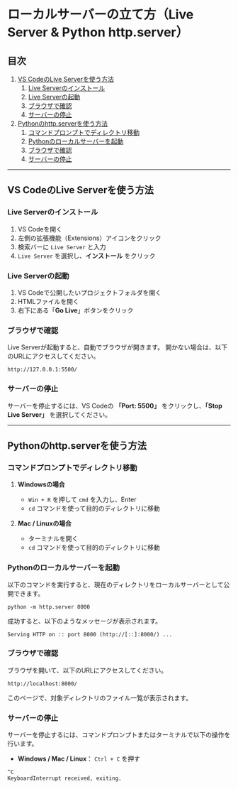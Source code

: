# ローカルサーバーの立て方（Live Server & Python http.server）

## 目次
1. [VS CodeのLive Serverを使う方法](#vs-codeのlive-serverを使う方法)
   1. [Live Serverのインストール](#live-serverのインストール)
   2. [Live Serverの起動](#live-serverの起動)
   3. [ブラウザで確認](#ブラウザで確認)
   4. [サーバーの停止](#サーバーの停止)
2. [Pythonのhttp.serverを使う方法](#pythonのhttpserverを使う方法)
   1. [コマンドプロンプトでディレクトリ移動](#コマンドプロンプトでディレクトリ移動)
   2. [Pythonのローカルサーバーを起動](#pythonのローカルサーバーを起動)
   3. [ブラウザで確認](#ブラウザで確認-1)
   4. [サーバーの停止](#サーバーの停止-1)

---

## VS CodeのLive Serverを使う方法

### **Live Serverのインストール**
1. VS Codeを開く
2. 左側の拡張機能（Extensions）アイコンをクリック
3. 検索バーに `Live Server` と入力
4. `Live Server` を選択し、**インストール** をクリック

### **Live Serverの起動**
1. VS Codeで公開したいプロジェクトフォルダを開く
2. HTMLファイルを開く
3. 右下にある「**Go Live**」ボタンをクリック

### **ブラウザで確認**
Live Serverが起動すると、自動でブラウザが開きます。
開かない場合は、以下のURLにアクセスしてください。

```
http://127.0.0.1:5500/
```

### **サーバーの停止**
サーバーを停止するには、VS Codeの **「Port: 5500」** をクリックし、**「Stop Live Server」** を選択してください。

---

## Pythonのhttp.serverを使う方法

### **コマンドプロンプトでディレクトリ移動**
1. **Windowsの場合**
   - `Win + R` を押して `cmd` を入力し、Enter
   - `cd` コマンドを使って目的のディレクトリに移動

2. **Mac / Linuxの場合**
   - ターミナルを開く
   - `cd` コマンドを使って目的のディレクトリに移動

### **Pythonのローカルサーバーを起動**
以下のコマンドを実行すると、現在のディレクトリをローカルサーバーとして公開できます。

```
python -m http.server 8000
```

成功すると、以下のようなメッセージが表示されます。

```
Serving HTTP on :: port 8000 (http://[::]:8000/) ...
```

### **ブラウザで確認**
ブラウザを開いて、以下のURLにアクセスしてください。

```
http://localhost:8000/
```

このページで、対象ディレクトリのファイル一覧が表示されます。

### **サーバーの停止**
サーバーを停止するには、コマンドプロンプトまたはターミナルで以下の操作を行います。

- **Windows / Mac / Linux**： `Ctrl + C` を押す

```
^C
KeyboardInterrupt received, exiting.
```
